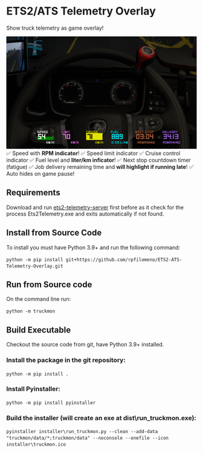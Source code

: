 # ETS2/ATS Telemetry Overlay
 Show truck telemetry as game overlay!

![Alt text](image.png)
✅ Speed with **RPM indicator**!
✅ Speed limit indicator
✅ Cruise control indicator
✅ Fuel level and **liter/km inficator**!
✅ Next stop countdown timer (fatigue)
✅ Job delivery remaining time and **will highlight if running  late**!
✅ Auto hides on game pause!


## Requirements
Download and run [ets2-telemetry-server](https://github.com/Funbit/ets2-telemetry-server) first before as it check for the process Ets2Telemetry.exe and exits automatically if not found.

## Install from Source Code
To install you must have Python 3.9+ and run the following command:

``python -m pip install git+https://github.com/rpfilomeno/ETS2-ATS-Telemetry-Overlay.git``

## Run from Source code
On the command line run:

``python -m truckmon``

## Build Executable
Checkout the source code from git, have Python 3.9+ installed.

### Install the package in the git repository:

``python -m pip install .``

### Install Pyinstaller:

``python -m pip install pyinstaller``

### Build the installer (will create an exe at dist\run_truckmon.exe):

``pyinstaller installer\run_truckmon.py --clean --add-data "truckmon/data/*;truckmon/data" --noconsole --onefile --icon installer\truckmon.ico``

